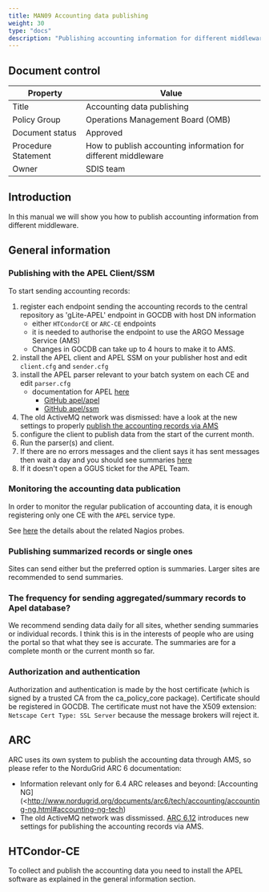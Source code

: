 ```yaml
---
title: MAN09 Accounting data publishing
weight: 30
type: "docs"
description: "Publishing accounting information for different middleware."
---
```


## Document control

| Property            | Value                                                          |
| ------------------- | -------------------------------------------------------------- |
| Title               | Accounting data publishing                                     |
| Policy Group        | Operations Management Board (OMB)                              |
| Document status     | Approved                                                       |
| Procedure Statement | How to publish accounting information for different middleware |
| Owner               | SDIS team                                                      |

## Introduction

In this manual we will show you how to publish accounting information from
different middleware.

## General information

### Publishing with the APEL Client/SSM

To start sending accounting records:

1. register each endpoint sending the accounting records to the central
   repository as 'gLite-APEL' endpoint in GOCDB with host DN information
   - either `HTCondorCE` or `ARC-CE` endpoints
   - it is needed to authorise the endpoint to use the ARGO Message Service
     (AMS)
   - Changes in GOCDB can take up to 4 hours to make it to AMS.
2. install the APEL client and APEL SSM on your publisher host and edit
   `client.cfg` and `sender.cfg`
3. install the APEL parser relevant to your batch system on each CE and edit
   `parser.cfg`
   - documentation for APEL
     [here](https://twiki.cern.ch/twiki/bin/view/EMI/EMI3APELClient)
     - [GitHub apel/apel](https://github.com/apel/apel)
     - [GitHub apel/ssm](https://github.com/apel/ssm)
4. The old ActiveMQ network was dismissed: have a look at the new settings to
   properly
   [publish the accounting records via AMS](https://github.com/apel/ssm/blob/dev/migrating_to_ams.md)
5. configure the client to publish data from the start of the current month.
6. Run the parser(s) and client.
7. If there are no errors messages and the client says it has sent messages then
   wait a day and you should see summaries
   [here](http://goc-accounting.grid-support.ac.uk/apel/summaries2.html)
8. If it doesn't open a GGUS ticket for the APEL Team.

### Monitoring the accounting data publication

In order to monitor the regular publication of accounting data, it is enough
registering only one CE with the `APEL` service type.

See [here](https://wiki.egi.eu/wiki/APEL/Tests) the details about the related
Nagios probes.

### Publishing summarized records or single ones

Sites can send either but the preferred option is summaries. Larger sites are
recommended to send summaries.

### The frequency for sending aggregated/summary records to Apel database?

We recommend sending data daily for all sites, whether sending summaries or
individual records. I think this is in the interests of people who are using the
portal so that what they see is accurate. The summaries are for a complete month
or the current month so far.

### Authorization and authentication

Authorization and authentication is made by the host certificate (which is
signed by a trusted CA from the ca_policy_core package). Certificate should be
registered in GOCDB. The certificate must not have the X509 extension:
`Netscape Cert Type: SSL Server` because the message brokers will reject it.

## ARC

ARC uses its own system to publish the accounting data through AMS, so please
refer to the NorduGrid ARC 6 documentation:

- Information relevant only for 6.4 ARC releases and beyond: [Accounting
  NG](<http://www.nordugrid.org/documents/arc6/tech/accounting/accounting-ng.html#accounting-ng-tech)
- The old ActiveMQ network was dissmissed.
  [ARC 6.12](http://www.nordugrid.org/arc/releases/6.12/release_notes_6.12.htm)
  introduces new settings for publishing the accounting records via AMS.

## HTCondor-CE

To collect and publish the accounting data you need to install the APEL software
as explained in the general information section.
